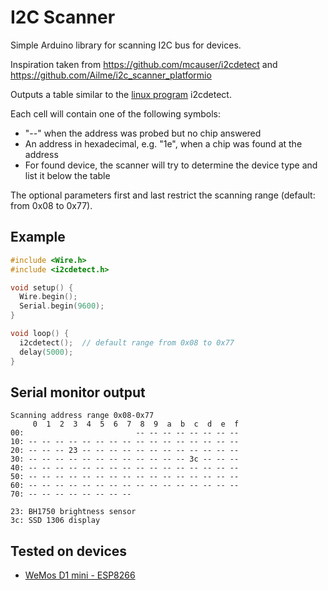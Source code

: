 # I2C Scanner

Simple Arduino library for scanning I2C bus for devices.

Inspiration taken from https://github.com/mcauser/i2cdetect and https://github.com/Ailme/i2c_scanner_platformio

Outputs a table similar to the [linux program](http://linux.die.net/man/8/i2cdetect) i2cdetect.

Each cell will contain one of the following symbols:

* "--" when the address was probed but no chip answered
* An address in hexadecimal, e.g. "1e", when a chip was found at the address
* For found device, the scanner will try to determine the device type and list it below the table

The optional parameters first and last restrict the scanning range (default: from 0x08 to 0x77).

## Example

```cpp
#include <Wire.h>
#include <i2cdetect.h>

void setup() {
  Wire.begin();
  Serial.begin(9600);
}

void loop() {
  i2cdetect();  // default range from 0x08 to 0x77
  delay(5000);
}
```

## Serial monitor output

```
Scanning address range 0x08-0x77
     0  1  2  3  4  5  6  7  8  9  a  b  c  d  e  f
00:                         -- -- -- -- -- -- -- --
10: -- -- -- -- -- -- -- -- -- -- -- -- -- -- -- --
20: -- -- -- 23 -- -- -- -- -- -- -- -- -- -- -- --
30: -- -- -- -- -- -- -- -- -- -- -- -- 3c -- -- --
40: -- -- -- -- -- -- -- -- -- -- -- -- -- -- -- --
50: -- -- -- -- -- -- -- -- -- -- -- -- -- -- -- --
60: -- -- -- -- -- -- -- -- -- -- -- -- -- -- -- --
70: -- -- -- -- -- -- -- --

23: BH1750 brightness sensor
3c: SSD 1306 display
```

## Tested on devices

* [WeMos D1 mini - ESP8266](http://www.wemos.cc/wiki/doku.php?id=en:d1_mini)
